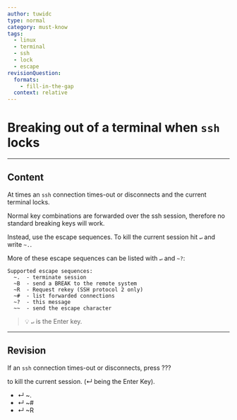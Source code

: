 ```yaml
---
author: tuwidc
type: normal
category: must-know
tags:
  - linux
  - terminal
  - ssh
  - lock
  - escape
revisionQuestion:
  formats:
    - fill-in-the-gap
  context: relative
---
```


# Breaking out of a terminal when `ssh` locks


---

## Content

At times an `ssh` connection times-out or disconnects and the current terminal locks. 

Normal key combinations are forwarded over the ssh session, therefore no standard breaking keys will work. 

Instead, use the escape sequences. To kill the current session hit `↵` and write `~.`.

More of these escape sequences can be listed with `↵` and `~?`:

```shell
Supported escape sequences:
  ~.  - terminate session
  ~B  - send a BREAK to the remote system
  ~R  - Request rekey (SSH protocol 2 only)
  ~#  - list forwarded connections
  ~?  - this message
  ~~  - send the escape character 

```

> 💡 `↵` is the Enter key.

---

## Revision

If an `ssh` connection times-out or disconnects, press ??? 

to kill the current session. (↵ being the Enter Key).

- ↵  ~.
- ↵ ~#
- ↵ ~R
